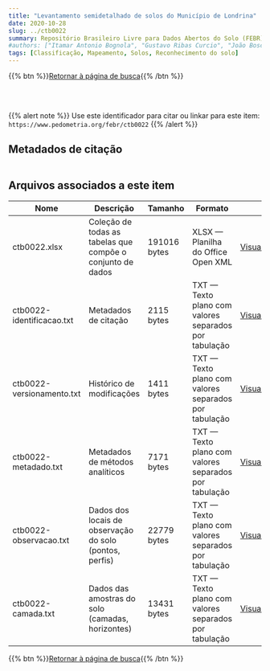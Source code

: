```yaml
---
title: "Levantamento semidetalhado de solos do Município de Londrina"
date: 2020-10-28
slug: ../ctb0022
summary: Repositório Brasileiro Livre para Dados Abertos do Solo (FEBR) | A febre dos dados de solo no Brasil
#authors: ["Itamar Antonio Bognola", "Gustavo Ribas Curcio", "João Bosco Vasconcellos Gomes", "João Henrique Caviglione", "Alexandre Uhlmann", "Alcides Cardoso", "Américo Pereira de Carvalho"]
tags: [Classificação, Mapeamento, Solos, Reconhecimento do solo]
---
```


<style>
div.alert > div {
    font-size: 0.8rem;
}
</style>

{{% btn %}}<a href="/febr/buscar/">Retornar à página de busca</a>{{% /btn %}}

<br>
<br>

{{% alert note %}}
Use este identificador para citar ou linkar para este item: `https://www.pedometria.org/febr/ctb0022`
{{% /alert %}}

## Metadados de citação

<table>
<!-- Fonte: https://gist.github.com/jfreels/6814721 -->
<script src="https://d3js.org/d3.v3.min.js" charset="utf-8"></script>
<script type='text/javascript' src='/febr/buscar/script.js'></script>
<script type='text/javascript'>
  d3.tsv('ctb0022-identificacao.txt',function (data) {
    var columns = ['campo', 'valor']
    tabulate(data, columns)
  })
</script>
</table>

## Arquivos associados a este item

<table style="width:100%">
  <thead>
    <tr>
      <th>Nome</th>
      <th>Descrição</th>
      <th>Tamanho</th>
      <th>Formato</th>
      <th></th>
    </tr>
  </thead>
  <tbody>
    <tr>
      <td>ctb0022.xlsx</td>
      <td>Coleção de todas as tabelas que compõe o conjunto de dados</td>
      <td>191016 bytes</td>
      <td>XLSX — Planilha do Office Open XML</td>
      <td><a href="https://cloud.utfpr.edu.br/index.php/s/Df6dhfzYJ1DDeso/download?path=%2Fctb0022&files=ctb0022.xlsx" class="btn btn-primary btn-block" role="button">Visualizar/Abrir</a></td>
    </tr>
    <tr>
      <td>ctb0022-identificacao.txt</td>
      <td>Metadados de citação</td>
      <td>2115 bytes</td>
      <td>TXT — Texto plano com valores separados por tabulação</td>
      <td><a href="https://cloud.utfpr.edu.br/index.php/s/Df6dhfzYJ1DDeso/download?path=%2Fctb0022&files=ctb0022-identificacao.txt" class="btn btn-primary btn-block" role="button">Visualizar/Abrir</a></td>
    </tr>
    <tr>
      <td>ctb0022-versionamento.txt</td>
      <td>Histórico de modificações</td>
      <td>1411 bytes</td>
      <td>TXT — Texto plano com valores separados por tabulação</td>
      <td><a href="https://cloud.utfpr.edu.br/index.php/s/Df6dhfzYJ1DDeso/download?path=%2Fctb0022&files=ctb0022-versionamento.txt" class="btn btn-primary btn-block" role="button">Visualizar/Abrir</a></td>
    </tr>
    <tr>
      <td>ctb0022-metadado.txt</td>
      <td>Metadados de métodos analíticos</td>
      <td>7171 bytes</td>
      <td>TXT — Texto plano com valores separados por tabulação</td>
      <td><a href="https://cloud.utfpr.edu.br/index.php/s/Df6dhfzYJ1DDeso/download?path=%2Fctb0022&files=ctb0022-metadado.txt" class="btn btn-primary btn-block" role="button">Visualizar/Abrir</a></td>
    </tr>
    <tr>
      <td>ctb0022-observacao.txt</td>
      <td>Dados dos locais de observação do solo (pontos, perfis)</td>
      <td>22779 bytes</td>
      <td>TXT — Texto plano com valores separados por tabulação</td>
      <td><a href="https://cloud.utfpr.edu.br/index.php/s/Df6dhfzYJ1DDeso/download?path=%2Fctb0022&files=ctb0022-observacao.txt" class="btn btn-primary btn-block" role="button">Visualizar/Abrir</a></td>
    </tr>
    <tr>
      <td>ctb0022-camada.txt</td>
      <td>Dados das amostras do solo (camadas, horizontes)</td>
      <td>13431 bytes</td>
      <td>TXT — Texto plano com valores separados por tabulação</td>
      <td><a href="https://cloud.utfpr.edu.br/index.php/s/Df6dhfzYJ1DDeso/download?path=%2Fctb0022&files=ctb0022-camada.txt" class="btn btn-primary btn-block" role="button">Visualizar/Abrir</a></td>
    </tr>
  </tbody>
</table>

{{% btn %}}<a href="/febr/buscar/">Retornar à página de busca</a>{{% /btn %}}
